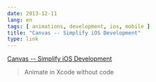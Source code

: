```yaml
---
date: 2013-12-11
lang: en
tags: [ animations, development, ios, mobile ]
title: "Canvas -- Simplify iOS Development"
type: link
---
```


[Canvas -- Simplify iOS Development](http://canvaspod.io/)

> Animate in Xcode without code


